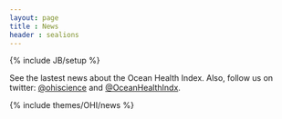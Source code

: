 ```yaml
---
layout: page
title : News
header : sealions
---
```

{% include JB/setup %}


See the lastest news about the Ocean Health Index. Also, follow us on twitter: [@ohiscience](https://twitter.com/OHIscience) and [@OceanHealthIndx](https://twitter.com/OceanHealthIndx).

{% include themes/OHI/news %}


